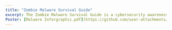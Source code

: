 ```yaml
---
title: "Zombie Malware Survival Guide"
excerpt: The Zombie Malware Survival Guide is a cybersecurity awareness campaign designed for healthcare staff working in rural and community-based clinics. Utilizing horror-themed visuals and zombie metaphors, the project effectively highlights digital threats such as phishing, outdated software, and weak authentication in a memorable and approachable manner. The poster combines accurate statistics, practical survival tips, and a relatable healthcare worker character to engage frontline staff who may have limited technical training. The goal is to make cybersecurity feel relevant and empowering, especially in environments where a single breach could disrupt patient care. 
Poster: [Malware Inforgraphic.pdf](https://github.com/user-attachments/files/22806926/Malware.Inforgraphic.pdf)
---
```






